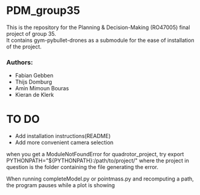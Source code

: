 # PDM_group35
This is the repository for the Planning & Decision-Making (RO47005) final project of group 35. </br>
It contains gym-pybullet-drones as a submodule for the ease of installation of the project.</br>



### Authors:
 - Fabian Gebben 
 - Thijs Domburg
 - Amin Mimoun Bouras
 - Kieran de Klerk





# TO DO
- Add installation instructions(README)
- Add more convenient camera selection

when you get a ModuleNotFoundError for quadrotor_project, try export PYTHONPATH="${PYTHONPATH}:/path/to/project/" where the project in question is the folder containing the file generating the error.

When running completeModel.py or pointmass.py and recomputing a path, the program pauses while a plot is showing

